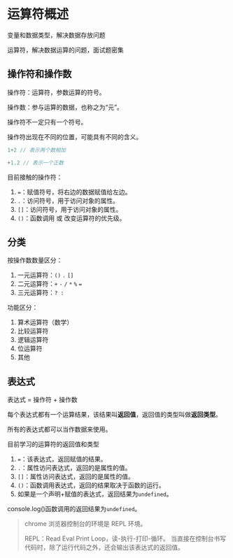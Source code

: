 # 运算符概述

变量和数据类型，解决数据存放问题

运算符，解决数据运算的问题，面试题密集

## 操作符和操作数

操作符：运算符，参数运算的符号。

操作数：参与运算的数据，也称之为“元”。

操作符不一定只有一个符号。

操作符出现在不同的位置，可能具有不同的含义。

```js
1+2 // 表示两个数相加

+1.2 // 表示一个正数
```

目前接触的操作符：

1. `=`：赋值符号，将右边的数据赋值给左边。
2. `.`：访问符号，用于访问对象的属性。
3. `[]`：访问符号，用于访问对象的属性。
4. `()`：函数调用 或 改变运算符的优先级。

## 分类

按操作数数量区分：

1. 一元运算符：`()` `.` `[]`
2. 二元运算符：`+` `-` `/` `*` `%` `=`
3. 三元运算符：`? :`

功能区分：

1. 算术运算符（数学）
2. 比较运算符
3. 逻辑运算符
4. 位运算符
5. 其他

## 表达式

表达式 = 操作符 + 操作数

每个表达式都有一个运算结果，该结果叫**返回值**，返回值的类型叫做**返回类型**。

所有的表达式都可以当作数据来使用。

目前学习的运算符的返回值和类型

1. `=`：该表达式，返回赋值的结果。
2. `.`：属性访问表达式，返回的是属性的值。
3. `[]`：属性访问表达式，返回的是属性的值。
4. `()`：函数调用表达式，返回的结果取决于函数的运行。
5. 如果是一个声明+赋值的表达式，返回结果为`undefined`。

console.log()函数调用的返回结果为`undefined`。

> chrome 浏览器控制台的环境是 REPL 环境。
>
> REPL：Read Eval Print Loop，读-执行-打印-循环。
> 当直接在控制台书写代码时，除了运行代码之外，还会输出该表达式的返回值。
